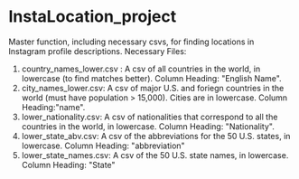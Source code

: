 # InstaLocation_project
Master function, including necessary csvs, for finding locations in Instagram profile descriptions.
Necessary Files:
1) country_names_lower.csv : A csv of all countries in the world, in lowercase (to find matches better). Column Heading: "English Name".
2) city_names_lower.csv: A csv of major U.S. and foriegn countries in the world (must have population > 15,000). Cities are in lowercase. Column Heading:"name".
3) lower_nationality.csv: A csv of nationalities that correspond to all the countries in the world, in lowercase. Column Heading: "Nationality".
4) lower_state_abv.csv: A csv of the abbreviations for the 50 U.S. states, in lowercase. Column Heading: "abbreviation"
5) lower_state_names.csv: A csv of the 50 U.S. state names, in lowercase. Column Heading: "State"
